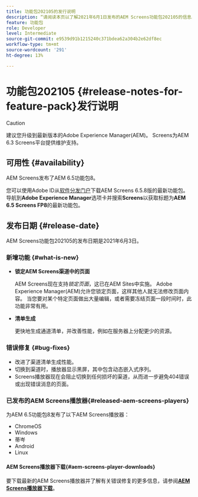 ```yaml
---
title: 功能包202105的发行说明
description: “请阅读本页以了解2021年6月1日发布的AEM Screens功能包202105的信息。”
feature: 功能包
role: Developer
level: Intermediate
source-git-commit: e9539d91b1215240c371bdea62a304b2e62df8ec
workflow-type: tm+mt
source-wordcount: '291'
ht-degree: 13%

---
```


# 功能包202105 {#release-notes-for-feature-pack}发行说明

>[!CAUTION]
>建议您升级到最新版本的Adobe Experience Manager(AEM)。 Screens为AEM 6.3 Screens平台提供维护支持。

## 可用性 {#availability}

AEM Screens发布了AEM 6.5功能包8。

您可以使用Adobe ID从[软件分发门户](https://experience.adobe.com/#/downloads/content/software-distribution/en/aem.html)下载AEM Screens 6.5.8版的最新功能包。 导航到&#x200B;**Adobe Experience Manager**&#x200B;选项卡并搜索&#x200B;**Screens**&#x200B;以获取标题为&#x200B;**AEM 6.5 Screens FP8**&#x200B;的最新功能包。

## 发布日期 {#release-date}

AEM Screens功能包202105的发布日期是2021年6月3日。

### 新增功能 {#what-is-new}

* **锁定AEM Screens渠道中的页面**

   AEM Screens现在支持&#x200B;*锁定页面*，这已在AEM Sites中实施。 Adobe Experience Manager(AEM)允许您锁定页面，这样其他人就无法修改页面内容。 当您要对某个特定页面做出大量编辑，或者需要冻结页面一段时间时，此功能非常有用。

* **清单生成**

   更快地生成通道清单，并改善性能，例如在服务器上分配更少的资源。


### 错误修复 {#bug-fixes}

* 改进了渠道清单生成性能。
* 切换到渠道时，播放器显示黑屏，其中包含动态嵌入式序列。
* Screens播放器现在会阻止切换到任何损坏的渠道，从而进一步避免404错误或出现错误消息的页面。

### 已发布的AEM Screens播放器{#released-aem-screens-players}

为AEM 6.5功能包8发布了以下AEM Screens播放器：

* ChromeOS
* Windows
* 蒂岑
* Android
* Linux

#### AEM Screens播放器下载{#aem-screens-player-downloads}

要下载最新的AEM Screens播放器并了解有关错误修复的更多信息，请参阅&#x200B;**[AEM Screens播放器下载](https://download.macromedia.com/screens/index.html)**。
